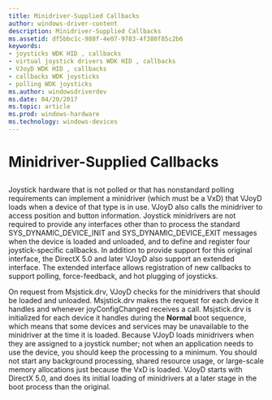 ```yaml
---
title: Minidriver-Supplied Callbacks
author: windows-driver-content
description: Minidriver-Supplied Callbacks
ms.assetid: df5bbc1c-988f-4e07-9783-4f380f85c2b6
keywords:
- joysticks WDK HID , callbacks
- virtual joystick drivers WDK HID , callbacks
- VJoyD WDK HID , callbacks
- callbacks WDK joysticks
- polling WDK joysticks
ms.author: windowsdriverdev
ms.date: 04/20/2017
ms.topic: article
ms.prod: windows-hardware
ms.technology: windows-devices
---
```


# Minidriver-Supplied Callbacks


## <a href="" id="ddk-minidriver-supplied-callbacks-di"></a>


Joystick hardware that is not polled or that has nonstandard polling requirements can implement a minidriver (which must be a VxD) that VJoyD loads when a device of that type is in use. VJoyD also calls the minidriver to access position and button information. Joystick minidrivers are not required to provide any interfaces other than to process the standard SYS\_DYNAMIC\_DEVICE\_INIT and SYS\_DYNAMIC\_DEVICE\_EXIT messages when the device is loaded and unloaded, and to define and register four joystick-specific callbacks. In addition to provide support for this original interface, the DirectX 5.0 and later VJoyD also support an extended interface. The extended interface allows registration of new callbacks to support polling, force-feedback, and hot plugging of joysticks.

On request from Msjstick.drv, VJoyD checks for the minidrivers that should be loaded and unloaded. Msjstick.drv makes the request for each device it handles and whenever joyConfigChanged receives a call. Msjstick.drv is initialized for each device it handles during the **Normal** boot sequence, which means that some devices and services may be unavailable to the minidriver at the time it is loaded. Because VJoyD loads minidrivers when they are assigned to a joystick number; not when an application needs to use the device, you should keep the processing to a minimum. You should not start any background processing, shared resource usage, or large-scale memory allocations just because the VxD is loaded. VJoyD starts with DirectX 5.0, and does its initial loading of minidrivers at a later stage in the boot process than the original.

 

 




